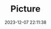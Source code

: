 ---
weight: 1
images:
- /images/edited/65.jpeg
title: Picture
date: 2023-12-07 22:11:38
tags: [luminar neo,work,24-70mm F2.8 DG DN | Art 019,ILCE-7M3,25.1]
---